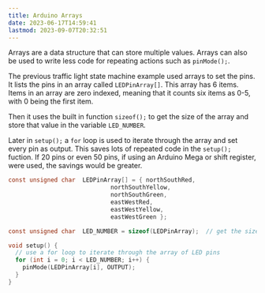 ```yaml
---
title: Arduino Arrays
date: 2023-06-17T14:59:41
lastmod: 2023-09-07T20:32:51
---
```


Arrays are a data structure that can store multiple values. Arrays can also be used to write less code for repeating actions such as `pinMode();`.

The previous traffic light state machine example used arrays to set the pins. It lists the pins in an array called `LEDPinArray[]`. This array has 6 items. Items in an array are zero indexed, meaning that it counts six items as 0-5, with 0 being the first item.

Then it uses the built in function `sizeof();` to get the size of the array and store that value in the variable `LED_NUMBER`.

Later in `setup();` a `for` loop is used to iterate through the array and set every pin as output. This saves lots of repeated code in the `setup();` fuction. If 20 pins or even 50 pins, if using an Arduino Mega or shift register, were used, the savings would be greater.

```C
const unsigned char  LEDPinArray[] = { northSouthRed,
                             northSouthYellow,
                             northSouthGreen,
                             eastWestRed,
                             eastWestYellow,
                             eastWestGreen };

const unsigned char  LED_NUMBER = sizeof(LEDPinArray);  // get the size of the array and store as variable

void setup() {
  // use a for loop to iterate through the array of LED pins
  for (int i = 0; i < LED_NUMBER; i++) {
    pinMode(LEDPinArray[i], OUTPUT);
  }
}
```
